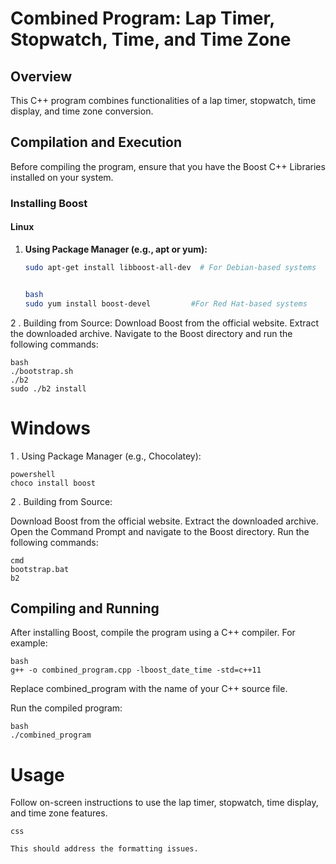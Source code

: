 # Combined Program: Lap Timer, Stopwatch, Time, and Time Zone

## Overview

This C++ program combines functionalities of a lap timer, stopwatch, time display, and time zone conversion.

## Compilation and Execution

Before compiling the program, ensure that you have the Boost C++ Libraries installed on your system.

### Installing Boost

#### Linux

1. **Using Package Manager (e.g., apt or yum):**
   ```bash
   sudo apt-get install libboost-all-dev  # For Debian-based systems

   
   bash
   sudo yum install boost-devel         #For Red Hat-based systems
2 . Building from Source:
Download Boost from the official website.
Extract the downloaded archive.
Navigate to the Boost directory and run the following commands:

    bash
    ./bootstrap.sh
    ./b2
    sudo ./b2 install
# Windows
1 . Using Package Manager (e.g., Chocolatey):

    powershell
    choco install boost
2 . Building from Source:

Download Boost from the official website.
Extract the downloaded archive.
Open the Command Prompt and navigate to the Boost directory.
Run the following commands:

    cmd
    bootstrap.bat
    b2
## Compiling and Running
After installing Boost, compile the program using a C++ compiler. For example:

    bash
    g++ -o combined_program.cpp -lboost_date_time -std=c++11
    
Replace combined_program with the name of your C++ source file.

Run the compiled program:

    bash
    ./combined_program
# Usage
Follow on-screen instructions to use the lap timer, stopwatch, time display, and time zone features.

    css

    This should address the formatting issues.

